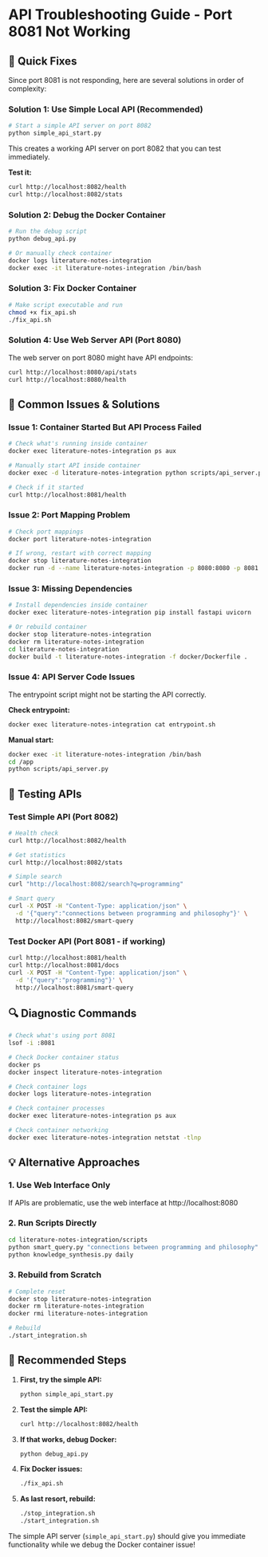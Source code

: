 # API Troubleshooting Guide - Port 8081 Not Working

## 🔧 Quick Fixes

Since port 8081 is not responding, here are several solutions in order of complexity:

### **Solution 1: Use Simple Local API (Recommended)**
```bash
# Start a simple API server on port 8082
python simple_api_start.py
```
This creates a working API server on port 8082 that you can test immediately.

**Test it:**
```bash
curl http://localhost:8082/health
curl http://localhost:8082/stats
```

### **Solution 2: Debug the Docker Container**
```bash
# Run the debug script
python debug_api.py

# Or manually check container
docker logs literature-notes-integration
docker exec -it literature-notes-integration /bin/bash
```

### **Solution 3: Fix Docker Container**
```bash
# Make script executable and run
chmod +x fix_api.sh
./fix_api.sh
```

### **Solution 4: Use Web Server API (Port 8080)**
The web server on port 8080 might have API endpoints:
```bash
curl http://localhost:8080/api/stats
curl http://localhost:8080/health
```

## 🐛 Common Issues & Solutions

### **Issue 1: Container Started But API Process Failed**
```bash
# Check what's running inside container
docker exec literature-notes-integration ps aux

# Manually start API inside container
docker exec -d literature-notes-integration python scripts/api_server.py

# Check if it started
curl http://localhost:8081/health
```

### **Issue 2: Port Mapping Problem**
```bash
# Check port mappings
docker port literature-notes-integration

# If wrong, restart with correct mapping
docker stop literature-notes-integration
docker run -d --name literature-notes-integration -p 8080:8080 -p 8081:8081 ...
```

### **Issue 3: Missing Dependencies**
```bash
# Install dependencies inside container
docker exec literature-notes-integration pip install fastapi uvicorn

# Or rebuild container
docker stop literature-notes-integration
docker rm literature-notes-integration
cd literature-notes-integration
docker build -t literature-notes-integration -f docker/Dockerfile .
```

### **Issue 4: API Server Code Issues**
The entrypoint script might not be starting the API correctly.

**Check entrypoint:**
```bash
docker exec literature-notes-integration cat entrypoint.sh
```

**Manual start:**
```bash
docker exec -it literature-notes-integration /bin/bash
cd /app
python scripts/api_server.py
```

## 🧪 Testing APIs

### **Test Simple API (Port 8082)**
```bash
# Health check
curl http://localhost:8082/health

# Get statistics
curl http://localhost:8082/stats

# Simple search
curl "http://localhost:8082/search?q=programming"

# Smart query
curl -X POST -H "Content-Type: application/json" \
  -d '{"query":"connections between programming and philosophy"}' \
  http://localhost:8082/smart-query
```

### **Test Docker API (Port 8081 - if working)**
```bash
curl http://localhost:8081/health
curl http://localhost:8081/docs
curl -X POST -H "Content-Type: application/json" \
  -d '{"query":"programming"}' \
  http://localhost:8081/smart-query
```

## 🔍 Diagnostic Commands

```bash
# Check what's using port 8081
lsof -i :8081

# Check Docker container status
docker ps
docker inspect literature-notes-integration

# Check container logs
docker logs literature-notes-integration

# Check container processes
docker exec literature-notes-integration ps aux

# Check container networking
docker exec literature-notes-integration netstat -tlnp
```

## 💡 Alternative Approaches

### **1. Use Web Interface Only**
If APIs are problematic, use the web interface at http://localhost:8080

### **2. Run Scripts Directly**
```bash
cd literature-notes-integration/scripts
python smart_query.py "connections between programming and philosophy"
python knowledge_synthesis.py daily
```

### **3. Rebuild from Scratch**
```bash
# Complete reset
docker stop literature-notes-integration
docker rm literature-notes-integration
docker rmi literature-notes-integration

# Rebuild
./start_integration.sh
```

## 🎯 Recommended Steps

1. **First, try the simple API:**
   ```bash
   python simple_api_start.py
   ```

2. **Test the simple API:**
   ```bash
   curl http://localhost:8082/health
   ```

3. **If that works, debug Docker:**
   ```bash
   python debug_api.py
   ```

4. **Fix Docker issues:**
   ```bash
   ./fix_api.sh
   ```

5. **As last resort, rebuild:**
   ```bash
   ./stop_integration.sh
   ./start_integration.sh
   ```

The simple API server (`simple_api_start.py`) should give you immediate functionality while we debug the Docker container issue!